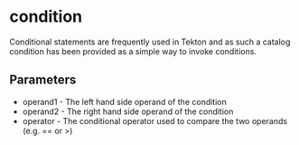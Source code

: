 # condition
Conditional statements are frequently used in Tekton and as such a catalog condition has been provided as a simple way to 
invoke conditions.

## Parameters
- operand1 - The left hand side operand of the condition
- operand2 - The right hand side operand of the condition
- operator - The conditional operator used to compare the two operands (e.g. == or >)
